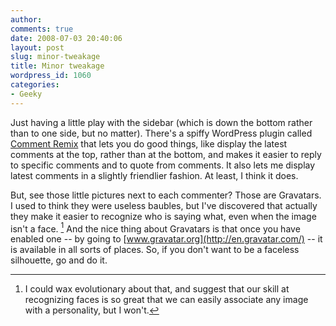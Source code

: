 ```yaml
---
author:
comments: true
date: 2008-07-03 20:40:06
layout: post
slug: minor-tweakage
title: Minor tweakage
wordpress_id: 1060
categories:
- Geeky
---
```


Just having a little play with the sidebar (which is down the bottom rather than to one side, but no matter). There's a spiffy WordPress plugin called [Comment Remix](http://pressography.com/plugins/wp-comment-remix/) that lets you do good things, like display the latest comments at the top, rather than at the bottom, and makes it easier to reply to specific comments and to quote from comments. It also lets me display latest comments in a slightly friendlier fashion. At least, I think it does.

But, see those little pictures next to each commenter? Those are Gravatars. I used to think they were useless baubles, but I've discovered that actually they make it easier to recognize who is saying what, even when the image isn't a face. [^fn1] And the nice thing about Gravatars is that once you have enabled one -- by going to [www.gravatar.org](http://en.gravatar.com/) --  it is available in all sorts of places. So, if you don't want to be a faceless silhouette, go and do it.

[^fn1]: I could wax evolutionary about that, and suggest that our skill at recognizing faces is so great that we can easily associate any image with a personality, but I won't. 

